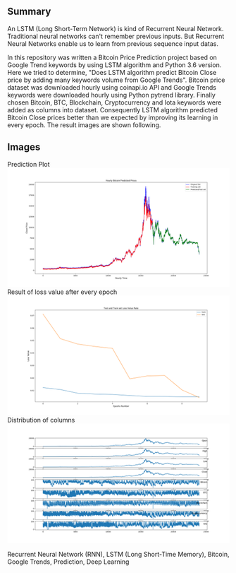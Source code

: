 Summary
---
An LSTM (Long Short-Term Network) is kind of Recurrent Neural Network. Traditional neural networks can't remember previous inputs. But Recurrent Neural Networks enable us to learn from previous sequence input datas.

In this repository was written a Bitcoin Price Prediction project based on Google Trend keywords by using LSTM algorithm and Python 3.6 version. Here we tried to determine, "Does LSTM algorithm predict Bitcoin Close price by adding many keywords volume from Google Trends". Bitcoin price dataset was downloaded hourly using coinapi.io API and Google Trends keywords were downloaded hourly using Python pytrend library. Finally chosen Bitcoin, BTC, Blockchain, Cryptocurrency and Iota keywords were added as columns into dataset.
Consequently LSTM algorithm predicted Bitcoin Close prices better than we expected by improving its learning in every epoch. The result images are shown following.

Images
---
Prediction Plot<br/>
<img src="/images/3D-PredictionPlot.png"  />
Result of loss value after every epoch<br/>
<img src="/images/3D-LossValuePlot.png" />
Distribution of columns <br/>
<img src="/images/3D-DistributionColumns.png" />


Recurrent Neural Network (RNN), LSTM (Long Short-Time Memory), Bitcoin, Google Trends, Prediction, Deep Learning

